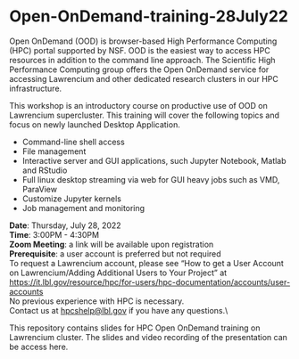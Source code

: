 # Open-OnDemand-training-28July22

Open OnDemand (OOD) is browser-based High Performance Computing (HPC) portal supported by NSF. OOD is the easiest way to access HPC resources in addition to the command line approach. The Scientific High Performance Computing group offers the Open OnDemand service for accessing Lawrencium and other dedicated research clusters in our HPC infrastructure.

This workshop is an introductory course on productive use of OOD on Lawrencium supercluster. This training will cover the following topics and focus on newly launched Desktop Application.

* Command-line shell access
* File management
* Interactive server and GUI applications, such Jupyter Notebook, Matlab and RStudio
* Full linux desktop streaming via web for GUI heavy jobs such as VMD, ParaView
* Customize Jupyter kernels 
* Job management and monitoring

**Date**: Thursday, July 28, 2022\
**Time**: 3:00PM - 4:30PM\
**Zoom Meeting**: a link will be available upon registration\
**Prerequisite**: a user account is preferred but not required\
To request a Lawrencium account, please see “How to get a User Account on Lawrencium/Adding Additional Users to Your Project” at https://it.lbl.gov/resource/hpc/for-users/hpc-documentation/accounts/user-accounts \
No previous experience with HPC is necessary.\
Contact us at hpcshelp@lbl.gov if you have any questions.\

This repository contains slides for HPC Open OnDemand training on Lawrencium cluster. The slides and video recording of the presentation can be access here.
